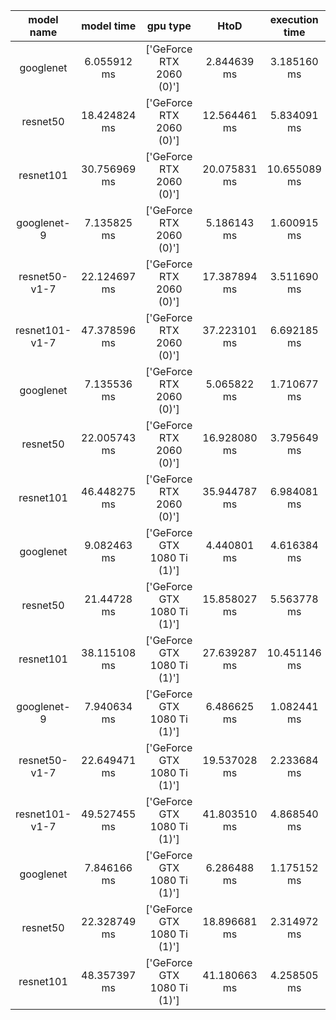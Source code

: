 |model name|model time|gpu type|HtoD|execution time|DtoD|DtoH|runtime|
|:---:|:---:|:---:|:---:|:---:|:---:|:---:|:---:|
|googlenet|6.055912 ms|['GeForce RTX 2060 (0)']|2.844639 ms|3.185160 ms|0.007648 ms|0.018465 ms|Pytorch|
|resnet50|18.424824 ms|['GeForce RTX 2060 (0)']|12.564461 ms|5.834091 ms|0.007647 ms|0.018625 ms|Pytorch|
|resnet101|30.756969 ms|['GeForce RTX 2060 (0)']|20.075831 ms|10.655089 ms|0.007519 ms|0.018530 ms|Pytorch|
|googlenet-9|7.135825 ms|['GeForce RTX 2060 (0)']|5.186143 ms|1.600915 ms|0.347424 ms|0.001343 ms|TensorRT|
|resnet50-v1-7|22.124697 ms|['GeForce RTX 2060 (0)']|17.387894 ms|3.511690 ms|1.223161 ms|0.001952 ms|TensorRT|
|resnet101-v1-7|47.378596 ms|['GeForce RTX 2060 (0)']|37.223101 ms|6.692185 ms|3.461422 ms|0.001888 ms|TensorRT|
|googlenet|7.135536 ms|['GeForce RTX 2060 (0)']|5.065822 ms|1.710677 ms|0.357725 ms|0.001312 ms|TensorRT|
|resnet50|22.005743 ms|['GeForce RTX 2060 (0)']|16.928080 ms|3.795649 ms|1.280094 ms|0.001920 ms|TensorRT|
|resnet101|46.448275 ms|['GeForce RTX 2060 (0)']|35.944787 ms|6.984081 ms|3.517135 ms|0.002272 ms|TensorRT|
|googlenet|9.082463 ms|['GeForce GTX 1080 Ti (1)']|4.440801 ms|4.616384 ms|0.007360 ms|0.017918 ms|Pytorch|
|resnet50|21.44728 ms|['GeForce GTX 1080 Ti (1)']|15.858027 ms|5.563778 ms|0.007297 ms|0.018178 ms|Pytorch|
|resnet101|38.115108 ms|['GeForce GTX 1080 Ti (1)']|27.639287 ms|10.451146 ms|0.007648 ms|0.017027 ms|Pytorch|
|googlenet-9|7.940634 ms|['GeForce GTX 1080 Ti (1)']|6.486625 ms|1.082441 ms|0.370416 ms|0.001152 ms|TensorRT|
|resnet50-v1-7|22.649471 ms|['GeForce GTX 1080 Ti (1)']|19.537028 ms|2.233684 ms|0.876263 ms|0.002496 ms|TensorRT|
|resnet101-v1-7|49.527455 ms|['GeForce GTX 1080 Ti (1)']|41.803510 ms|4.868540 ms|2.853677 ms|0.001728 ms|TensorRT|
|googlenet|7.846166 ms|['GeForce GTX 1080 Ti (1)']|6.286488 ms|1.175152 ms|0.383374 ms|0.001152 ms|TensorRT|
|resnet50|22.328749 ms|['GeForce GTX 1080 Ti (1)']|18.896681 ms|2.314972 ms|1.115528 ms|0.001568 ms|TensorRT|
|resnet101|48.357397 ms|['GeForce GTX 1080 Ti (1)']|41.180663 ms|4.258505 ms|2.916661 ms|0.001568 ms|TensorRT|
